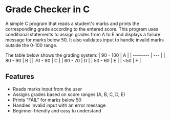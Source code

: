 # Grade Checker in C

A simple C program that reads a student's marks and prints the corresponding grade according to the entered score. This program uses conditional statements to assign grades from A to E and displays a failure message for marks below 50. It also validates input to handle invalid marks outside the 0-100 range.

The table below shows the grading system:
| 90 - 100 | A   |
| -------- | --- |
| 80 - 90  | B   |
| 70 - 80  | C   |
| 60 - 70  | D   |
| 50 - 60  | E   |
| <50      | F   |



## Features

- Reads marks input from the user
- Assigns grades based on score ranges (A, B, C, D, E)
- Prints "FAIL" for marks below 50
- Handles invalid input with an error message
- Beginner-friendly and easy to understand
